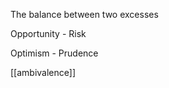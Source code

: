---
---

The balance between two excesses

Opportunity - Risk 

Optimism - Prudence 


[[ambivalence]]